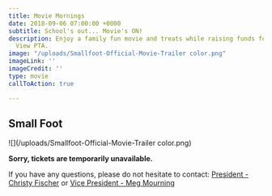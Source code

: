 ```yaml
---
title: Movie Mornings
date: 2018-09-06 07:00:00 +0000
subtitle: School's out... Movie's ON!
description: Enjoy a family fun movie and treats while raising funds for the Island
  View PTA.
image: "/uploads/Smallfoot-Official-Movie-Trailer color.png"
imageLink: ''
imageCredit: ''
type: movie
callToAction: true

---
```

## Small Foot

![](/uploads/Smallfoot-Official-Movie-Trailer color.png)

**Sorry, tickets are temporarily unavailable.**

If you have any questions, please do not hesitate to contact: [President - Christy Fischer](mailto:president@islandviewpta.org) or [Vice President - Meg Mourning](mailto:vicepresident@islandviewpta.org)